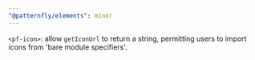 ```yaml
---
"@patternfly/elements": minor
---
```

`<pf-icon>`: allow `getIconUrl` to return a string, permitting users to import 
icons from 'bare module specifiers'.
